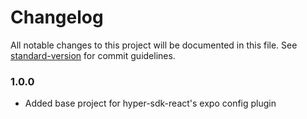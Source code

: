 # Changelog

All notable changes to this project will be documented in this file. See [standard-version](https://github.com/conventional-changelog/standard-version) for commit guidelines.

### 1.0.0
- Added base project for hyper-sdk-react's expo config plugin